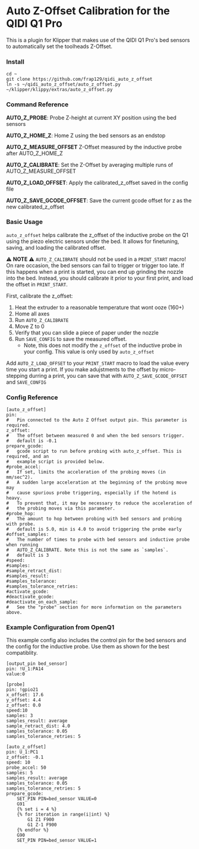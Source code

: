 # Auto Z-Offset Calibration for the QIDI Q1 Pro

This is a plugin for Klipper that makes use of the QIDI Q1 Pro's bed sensors to automatically set the toolheads Z-Offset.

### Install
```
cd ~
git clone https://github.com/frap129/qidi_auto_z_offset
ln -s ~/qidi_auto_z_offset/auto_z_offset.py ~/klipper/klippy/extras/auto_z_offset.py
```

### Command Reference
**AUTO_Z_PROBE**: Probe Z-height at current XY position using the bed sensors

**AUTO_Z_HOME_Z**: Home Z using the bed sensors as an endstop

**AUTO_Z_MEASURE_OFFSET** Z-Offset measured by the inductive probe after AUTO_Z_HOME_Z

**AUTO_Z_CALIBRATE**: Set the Z-Offset by averaging multiple runs of AUTO_Z_MEASURE_OFFSET

**AUTO_Z_LOAD_OFFSET**: Apply the calibrated_z_offset saved in the config file

**AUTO_Z_SAVE_GCODE_OFFSET**: Save the current gcode offset for z as the new calibrated_z_offset

### Basic Usage
`auto_z_offset` helps calibrate the z_offset of the inductive probe on the Q1 using the piezo electric sensors under the bed.
It allows for finetuning, saving, and loading the calibrated offset.

⚠️ **NOTE** ⚠️
`AUTO_Z_CALIBRATE` should not be used in a `PRINT_START` macro! On rare occasion, the bed sensors can fail to trigger or
trigger too late. If this happens when a print is started, you can end up grinding the nozzle into the bed. Instead, you
should calibrate it prior to your first print, and load the offset in `PRINT_START`.


First, calibrate the z_offset:
1. Heat the extruder to a reasonable temperature that wont ooze (160+)
2. Home all axes
3. Run `AUTO_Z_CALIBRATE`
4. Move Z to 0
5. Verify that you can slide a piece of paper under the nozzle
6. Run `SAVE_CONFIG` to save the measured offset.
    - Note, this does not modify the `z_offset` of the inductive probe in your config. This value is only used by
    `auto_z_offset`


Add `AUTO_Z_LOAD_OFFSET` to your `PRINT_START` macro to load the value every time you start a print. If you make adujstments to
the offset by micro-stepping durring a print, you can save that with `AUTO_Z_SAVE_GCODE_OFFSET` and `SAVE_CONFIG`

### Config Reference
```
[auto_z_offset]
pin:
#   Pin connected to the Auto Z Offset output pin. This parameter is required.
z_offset:
#   The offset between measured 0 and when the bed sensors trigger.
#   default is -0.1
prepare_gcode:
#   gcode script to run before probing with auto_z_offset. This is required, and an
#   example script is provided below.
#probe_accel:
#   If set, limits the acceleration of the probing moves (in mm/sec^2).
#   A sudden large acceleration at the beginning of the probing move may
#   cause spurious probe triggering, especially if the hotend is heavy.
#   To prevent that, it may be necessary to reduce the acceleration of
#   the probing moves via this parameter.
#probe_hop:
#   The amount to hop between probing with bed sensors and probing with probe.
#   default is 5.0, min is 4.0 to avoid triggering the probe early
#offset_samples:
#   The number of times to probe with bed sensors and inductive probe when running
#   AUTO_Z_CALIBRATE. Note this is not the same as `samples`. 
#   default is 3
#speed:
#samples:
#sample_retract_dist:
#samples_result:
#samples_tolerance:
#samples_tolerance_retries:
#activate_gcode:
#deactivate_gcode:
#deactivate_on_each_sample:
#   See the "probe" section for more information on the parameters above.
```

### Example Configuration from OpenQ1
This example config also includes the control pin for the bed sensors and the config for the inductive probe. Use them as shown for the best compatiblity.
```
[output_pin bed_sensor]
pin: !U_1:PA14
value:0

[probe]
pin: !gpio21
x_offset: 17.6
y_offset: 4.4
z_offset: 0.0
speed:10
samples: 3
samples_result: average
sample_retract_dist: 4.0
samples_tolerance: 0.05
samples_tolerance_retries: 5

[auto_z_offset]
pin: U_1:PC1
z_offset: -0.1
speed: 10
probe_accel: 50
samples: 5
samples_result: average
samples_tolerance: 0.05
samples_tolerance_retries: 5
prepare_gcode:
    SET_PIN PIN=bed_sensor VALUE=0
    G91
    {% set i = 4 %}
    {% for iteration in range(i|int) %}
        G1 Z1 F900
        G1 Z-1 F900
    {% endfor %}
    G90
    SET_PIN PIN=bed_sensor VALUE=1
```

